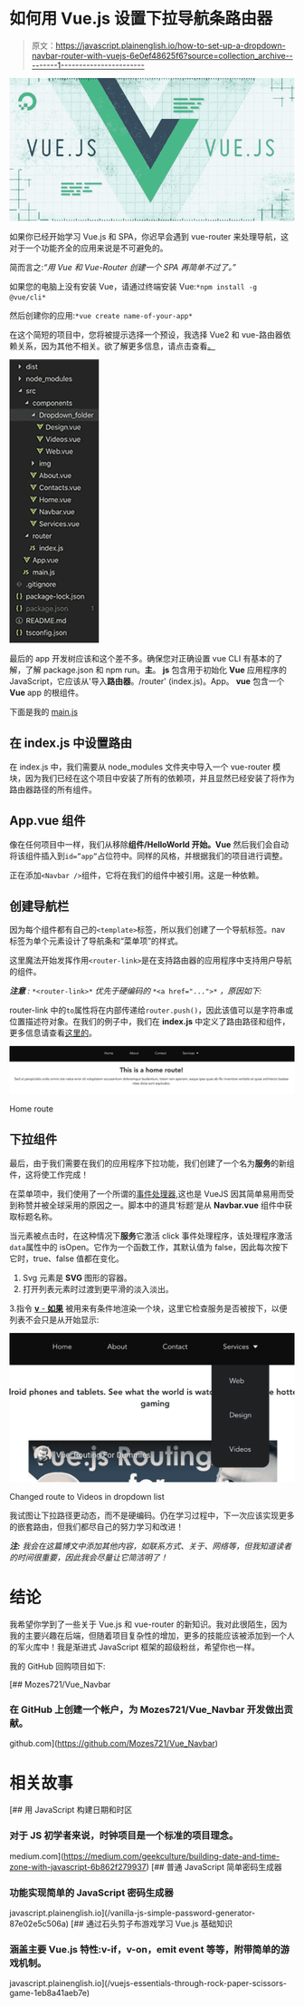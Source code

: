 # 如何用 Vue.js 设置下拉导航条路由器

> 原文：<https://javascript.plainenglish.io/how-to-set-up-a-dropdown-navbar-router-with-vuejs-6e0ef48625f6?source=collection_archive---------1----------------------->

![](img/3f47bea5aa752d54f56b7d4c518ce125.png)

如果你已经开始学习 Vue.js 和 SPA，你迟早会遇到 vue-router 来处理导航，这对于一个功能齐全的应用来说是不可避免的。

简而言之:*“用 Vue 和 Vue-Router 创建一个 SPA 再简单不过了。”*

如果您的电脑上没有安装 Vue，请通过终端安装 Vue:`*npm install -g @vue/cli*`

然后创建你的应用:`*vue create name-of-your-app*`

在这个简短的项目中，您将被提示选择一个预设，我选择 Vue2 和 vue-路由器依赖关系，因为其他不相关。欲了解更多信息，请点击查看[。](https://cli.vuejs.org/guide/creating-a-project.html#vue-create)

![](img/a08ddb1a188e310e8b41b30df2f7e6f0.png)

最后的 app 开发树应该和这个差不多。确保您对正确设置 vue CLI 有基本的了解，了解 package.json 和 npm run。**主**。 **js** 包含用于初始化 **Vue** 应用程序的 JavaScript，它应该从'导入**路由器**。/router' (index.js)。App。 **vue** 包含一个 **Vue** app 的根组件。

下面是我的 [main.js](https://github.com/Mozes721/Vue_Navbar/blob/master/src/main.js)

## 在 index.js 中设置路由

在 index.js 中，我们需要从 node_modules 文件夹中导入一个 vue-router 模块，因为我们已经在这个项目中安装了所有的依赖项，并且显然已经安装了将作为路由器路径的所有组件。

## App.vue 组件

像在任何项目中一样，我们从移除**组件/HelloWorld 开始。Vue** 然后我们会自动将该组件插入到`id=”app”`占位符中。同样的风格，并根据我们的项目进行调整。

正在添加`<Navbar />`组件，它将在我们的组件中被引用。这是一种依赖。

## 创建导航栏

因为每个组件都有自己的`<template>`标签，所以我们创建了一个导航标签。nav 标签为单个元素设计了导航条和“菜单项”的样式。

这里魔法开始发挥作用`<router-link>`是在支持路由器的应用程序中支持用户导航的组件。

***注意*** *:* `*<router-link>*` *优先于硬编码的* `*<a href="...">*` *，原因如下:*

router-link 中的`to`属性将在内部传递给`router.push()`，因此该值可以是字符串或位置描述符对象。在我们的例子中，我们在 **index.js** 中定义了路由路径和组件，更多信息请查看[这里的](https://router.vuejs.org/api/#to)。

![](img/e0efbe8e7da1a410cce6911269e3ac6b.png)

Home route

## 下拉组件

最后，由于我们需要在我们的应用程序下拉功能，我们创建了一个名为**服务**的新组件，这将使工作完成！

在菜单项中，我们使用了一个所谓的[事件处理器](https://vuejs.org/v2/guide/events.html),这也是 VueJS 因其简单易用而受到称赞并被全球采用的原因之一。脚本中的道具‘标题’是从 **Navbar.vue** 组件中获取标题名称。

当元素被点击时，在这种情况下**服务**它激活 click 事件处理程序，该处理程序激活`data`属性中的 isOpen。它作为一个函数工作，其默认值为 false，因此每次按下它时，true、false 值都在变化。

1.  Svg 元素是 **SVG** 图形的容器。
2.  打开列表元素时过渡到更平滑的淡入淡出。

3.指令 [**v** - **如果**](https://vuejs.org/v2/guide/conditional.html) 被用来有条件地渲染一个块，这里它检查服务是否被按下，以便列表不会只是从开始显示:

![](img/52d47aa65a7d1e95be3d9c507d5f0556.png)

Changed route to Videos in dropdown list

我试图让下拉路径更动态，而不是硬编码。仍在学习过程中，下一次应该实现更多的嵌套路由，但我们都尽自己的努力学习和改进！

***注:*** *我会在这篇博文中添加其他内容，如联系方式、关于、网络等，但我知道读者的时间很重要，因此我会尽量让它简洁明了！*

# **结论**

我希望你学到了一些关于 Vue.js 和 vue-router 的新知识。我对此很陌生，因为我的主要兴趣在后端，但随着项目复杂性的增加，更多的技能应该被添加到一个人的军火库中！我是渐进式 JavaScript 框架的超级粉丝，希望你也一样。

我的 GitHub 回购项目如下:

 [## Mozes721/Vue_Navbar

### 在 GitHub 上创建一个帐户，为 Mozes721/Vue_Navbar 开发做出贡献。

github.com](https://github.com/Mozes721/Vue_Navbar) 

# 相关故事

[](https://medium.com/geekculture/building-date-and-time-zone-with-javascript-6b862f279937) [## 用 JavaScript 构建日期和时区

### 对于 JS 初学者来说，时钟项目是一个标准的项目理念。

medium.com](https://medium.com/geekculture/building-date-and-time-zone-with-javascript-6b862f279937) [](/vanilla-js-simple-password-generator-87e02e5c506a) [## 普通 JavaScript 简单密码生成器

### 功能实现简单的 JavaScript 密码生成器

javascript.plainenglish.io](/vanilla-js-simple-password-generator-87e02e5c506a) [](/vuejs-essentials-through-rock-paper-scissors-game-1eb8a41aeb7e) [## 通过石头剪子布游戏学习 Vue.js 基础知识

### 涵盖主要 Vue.js 特性:v-if，v-on，emit event 等等，附带简单的游戏机制。

javascript.plainenglish.io](/vuejs-essentials-through-rock-paper-scissors-game-1eb8a41aeb7e)